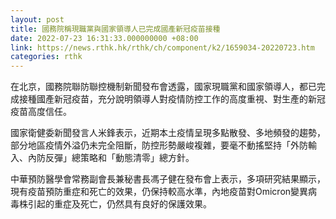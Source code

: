 ```yaml
---
layout: post
title: 國務院稱現職黨與國家領導人已完成國產新冠疫苗接種
date: 2022-07-23 16:31:33.000000000 +08:00
link: https://news.rthk.hk/rthk/ch/component/k2/1659034-20220723.htm
categories: rthk
---
```


在北京，國務院聯防聯控機制新聞發布會透露，國家現職黨和國家領導人，都已完成接種國產新冠疫苗，充分說明領導人對疫情防控工作的高度重視、對生產的新冠疫苗高度信任。

國家衛健委新聞發言人米鋒表示，近期本土疫情呈現多點散發、多地頻發的趨勢，部分地區疫情外溢仍未完全阻斷，防控形勢嚴峻複雜，要毫不動搖堅持「外防輸入、內防反彈」總策略和「動態清零」總方針。

中華預防醫學會常務副會長兼秘書長馮子健在發布會上表示，多項研究結果顯示，現有疫苗預防重症和死亡的效果，仍保持較高水準，內地疫苗對Omicron變異病毒株引起的重症及死亡，仍然具有良好的保護效果。
